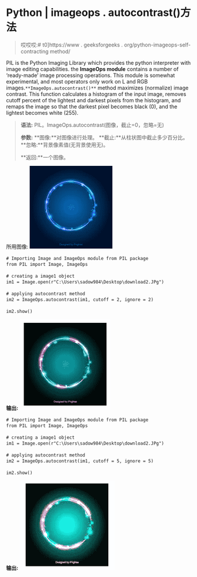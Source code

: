 # Python | imageops . autocontrast()方法

> 哎哎哎:# t0]https://www . geeksforgeeks . org/python-imageops-self-contracting method/

PIL is the Python Imaging Library which provides the python interpreter with image editing capabilities. the **ImageOps module** contains a number of ‘ready-made’ image processing operations. This module is somewhat experimental, and most operators only work on L and RGB images.`**ImageOps.autocontrast()**` method maximizes (normalize) image contrast. This function calculates a histogram of the input image, removes cutoff percent of the lightest and darkest pixels from the histogram, and remaps the image so that the darkest pixel becomes black (0), and the lightest becomes white (255).

> **语法:** PIL。ImageOps.autocontrast(图像，截止=0，忽略=无)
> 
> **参数:**
> **图像:**对图像进行处理。
> **截止:**从柱状图中截止多少百分比。
> **忽略:**背景像素值(无背景使用无)。
> 
> **返回:**一个图像。

所用图像:
![](img/345594dbc341bc7b8ffa447ae3bc2a4f.png)

```
# Importing Image and ImageOps module from PIL package  
from PIL import Image, ImageOps 

# creating a image1 object 
im1 = Image.open(r"C:\Users\sadow984\Desktop\download2.JPg")

# applying autocontrast method 
im2 = ImageOps.autocontrast(im1, cutoff = 2, ignore = 2)

im2.show() 
```

**输出:**
![](img/33a4054ac471c7e737f39593e93b4482.png)

```
# Importing Image and ImageOps module from PIL package  
from PIL import Image, ImageOps 

# creating a image1 object 
im1 = Image.open(r"C:\Users\sadow984\Desktop\download2.JPg")

# applying autocontrast method 
im2 = ImageOps.autocontrast(im1, cutoff = 5, ignore = 5)

im2.show() 
```

**输出:**
![](img/708e54a2197ba2658e220f9ebabcfac4.png)